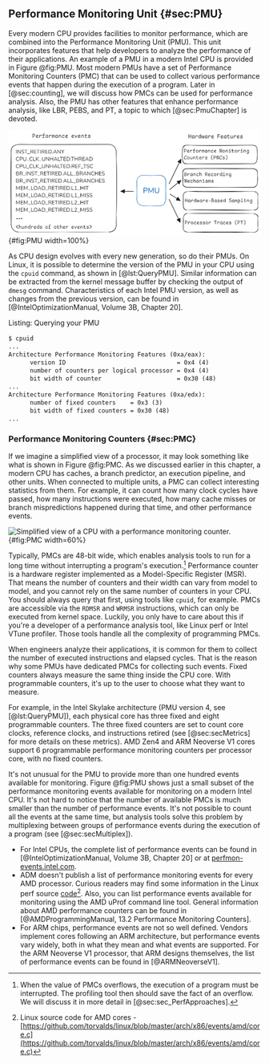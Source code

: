 

## Performance Monitoring Unit {#sec:PMU}

Every modern CPU provides facilities to monitor performance, which are combined into the Performance Monitoring Unit (PMU). This unit incorporates features that help developers to analyze the performance of their applications. An example of a PMU in a modern Intel CPU is provided in Figure @fig:PMU. Most modern PMUs have a set of Performance Monitoring Counters (PMC) that can be used to collect various performance events that happen during the execution of a program. Later in [@sec:counting], we will discuss how PMCs can be used for performance analysis. Also, the PMU has other features that enhance performance analysis, like LBR, PEBS, and PT, a topic to which [@sec:PmuChapter] is devoted.

![Performance Monitoring Unit of a modern Intel CPU.](../../img/uarch/PMU.png){#fig:PMU width=100%}

As CPU design evolves with every new generation, so do their PMUs. On Linux, it is possible to determine the version of the PMU in your CPU using the `cpuid` command, as shown in [@lst:QueryPMU]. Similar information can be extracted from the kernel message buffer by checking the output of `dmesg` command. Characteristics of each Intel PMU version, as well as changes from the previous version, can be found in [@IntelOptimizationManual, Volume 3B, Chapter 20].

Listing: Querying your PMU

~~~~ {#lst:QueryPMU .bash}
$ cpuid
...
Architecture Performance Monitoring Features (0xa/eax):
      version ID                               = 0x4 (4)
      number of counters per logical processor = 0x4 (4)
      bit width of counter                     = 0x30 (48)
...
Architecture Performance Monitoring Features (0xa/edx):
      number of fixed counters    = 0x3 (3)
      bit width of fixed counters = 0x30 (48)
...
~~~~~~~~~~~~~~~~~~~~~~~~~~~~~~~~~~~~~~~~~~~~~~~~~

### Performance Monitoring Counters {#sec:PMC}

If we imagine a simplified view of a processor, it may look something like what is shown in Figure @fig:PMC. As we discussed earlier in this chapter, a modern CPU has caches, a branch predictor, an execution pipeline, and other units. When connected to multiple units, a PMC can collect interesting statistics from them. For example, it can count how many clock cycles have passed, how many instructions were executed, how many cache misses or branch mispredictions happened during that time, and other performance events.

![Simplified view of a CPU with a performance monitoring counter.](../../img/uarch/PMC.png){#fig:PMC width=60%}

Typically, PMCs are 48-bit wide, which enables analysis tools to run for a long time without interrupting a program's execution.[^2] Performance counter is a hardware register implemented as a Model-Specific Register (MSR). That means the number of counters and their width can vary from model to model, and you cannot rely on the same number of counters in your CPU. You should always query that first, using tools like `cpuid`, for example. PMCs are accessible via the `RDMSR` and `WRMSR` instructions, which can only be executed from kernel space. Luckily, you only have to care about this if you're a developer of a performance analysis tool, like Linux perf or Intel VTune profiler. Those tools handle all the complexity of programming PMCs.

When engineers analyze their applications, it is common for them to collect the number of executed instructions and elapsed cycles. That is the reason why some PMUs have dedicated PMCs for collecting such events. Fixed counters always measure the same thing inside the CPU core. With programmable counters, it's up to the user to choose what they want to measure. 

For example, in the Intel Skylake architecture (PMU version 4, see [@lst:QueryPMU]), each physical core has three fixed and eight programmable counters. The three fixed counters are set to count core clocks, reference clocks, and instructions retired (see [@sec:secMetrics] for more details on these metrics). AMD Zen4 and ARM Neoverse V1 cores support 6 programmable performance monitoring counters per processor core, with no fixed counters.

It's not unusual for the PMU to provide more than one hundred events available for monitoring. Figure @fig:PMU shows just a small subset of the performance monitoring events available for monitoring on a modern Intel CPU. It's not hard to notice that the number of available PMCs is much smaller than the number of performance events. It's not possible to count all the events at the same time, but analysis tools solve this problem by multiplexing between groups of performance events during the execution of a program (see [@sec:secMultiplex]).

- For Intel CPUs, the complete list of performance events can be found in [@IntelOptimizationManual, Volume 3B, Chapter 20] or at [perfmon-events.intel.com](https://perfmon-events.intel.com/). 
- ADM doesn't publish a list of performance monitoring events for every AMD processor. Curious readers may find some information in the Linux perf source [code](https://github.com/torvalds/linux/blob/master/arch/x86/events/amd/core.c)[^3]. Also, you can list performance events available for monitoring using the AMD uProf command line tool. General information about AMD performance counters can be found in [@AMDProgrammingManual, 13.2 Performance Monitoring Counters].
- For ARM chips, performance events are not so well defined. Vendors implement cores following an ARM architecture, but performance events vary widely, both in what they mean and what events are supported. For the ARM Neoverse V1 processor, that ARM designs themselves, the list of performance events can be found in [@ARMNeoverseV1].

[^2]: When the value of PMCs overflows, the execution of a program must be interrupted. The profiling tool then should save the fact of an overflow. We will discuss it in more detail in [@sec:sec_PerfApproaches].
[^3]: Linux source code for AMD cores - [https://github.com/torvalds/linux/blob/master/arch/x86/events/amd/core.c](https://github.com/torvalds/linux/blob/master/arch/x86/events/amd/core.c)